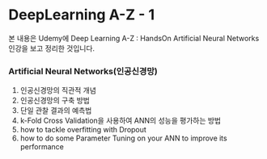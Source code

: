 # DeepLearning A-Z - 1

본 내용은 Udemy에 Deep Learning A-Z : HandsOn Artificial Neural Networks 인강을 보고 정리한 것입니다. 

### Artificial Neural Networks(인공신경망)

1. 인공신경망의 직관적 개념
2. 인공신경망의 구축 방법
3. 단일 관찰 결과의 예측법
4. k-Fold Cross Validation을 사용하여 ANN의 성능을 평가하는 방법
5. how to tackle overfitting with Dropout
6. how to do some Parameter Tuning on your ANN to improve its performance









